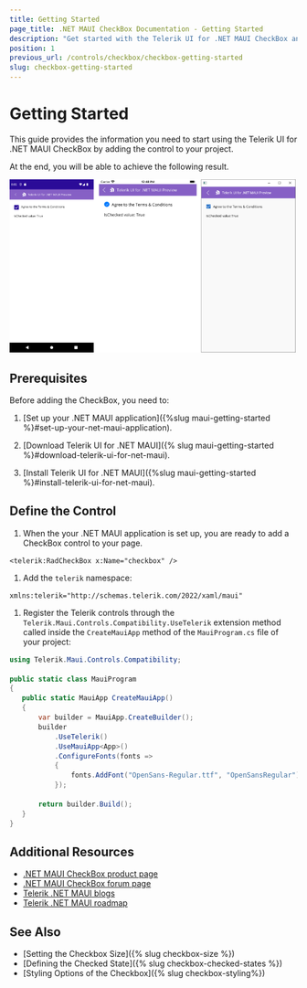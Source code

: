 ```yaml
---
title: Getting Started
page_title: .NET MAUI CheckBox Documentation - Getting Started
description: "Get started with the Telerik UI for .NET MAUI CheckBox and add the control to your .NET MAUI project."
position: 1
previous_url: /controls/checkbox/checkbox-getting-started
slug: checkbox-getting-started
---
```


# Getting Started

This guide provides the information you need to start using the Telerik UI for .NET MAUI CheckBox by adding the control to your project.

At the end, you will be able to achieve the following result.

![Checkbox Getting Started](images/checkbox-getting-started.png)

## Prerequisites

Before adding the CheckBox, you need to:

1. [Set up your .NET MAUI application]({%slug maui-getting-started %}#set-up-your-net-maui-application).

1. [Download Telerik UI for .NET MAUI]({% slug maui-getting-started %}#download-telerik-ui-for-net-maui).

1. [Install Telerik UI for .NET MAUI]({%slug maui-getting-started %}#install-telerik-ui-for-net-maui).

## Define the Control

1. When the your .NET MAUI application is set up, you are ready to add a CheckBox control to your page.

 ```XAML
<telerik:RadCheckBox x:Name="checkbox" />
 ```

1. Add the `telerik` namespace:

 ```XAML
 xmlns:telerik="http://schemas.telerik.com/2022/xaml/maui"
 ```

1. Register the Telerik controls through the `Telerik.Maui.Controls.Compatibility.UseTelerik` extension method called inside the `CreateMauiApp` method of the `MauiProgram.cs` file of your project:

 ```C#
 using Telerik.Maui.Controls.Compatibility;

 public static class MauiProgram
 {
	public static MauiApp CreateMauiApp()
	{
		var builder = MauiApp.CreateBuilder();
		builder
			.UseTelerik()
			.UseMauiApp<App>()
			.ConfigureFonts(fonts =>
			{
				fonts.AddFont("OpenSans-Regular.ttf", "OpenSansRegular");
			});

		return builder.Build();
	}
 }           
 ```


## Additional Resources

- [.NET MAUI CheckBox product page](https://www.telerik.com/maui-ui/checkbox)
- [.NET MAUI CheckBox forum page](https://www.telerik.com/forums/maui?tagId=1784)
- [Telerik .NET MAUI blogs](https://www.telerik.com/blogs/mobile-net-maui)
- [Telerik .NET MAUI roadmap](https://www.telerik.com/support/whats-new/maui-ui/roadmap)

## See Also

- [Setting the Checkbox Size]({% slug checkbox-size %})
- [Defining the Checked State]({% slug checkbox-checked-states %})
- [Styling Options of the Checkbox]({% slug checkbox-styling%})
